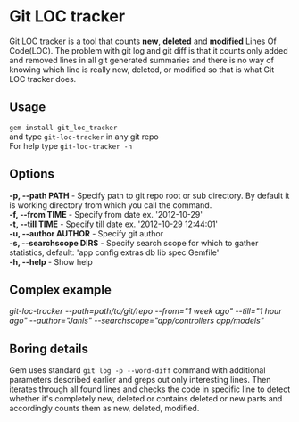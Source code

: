Git LOC tracker
===============
Git LOC tracker is a tool that counts **new**, **deleted** and **modified** Lines Of Code(LOC). The problem with git log and git diff is that it counts only added and removed lines in all git generated summaries and there is no way of knowing which line is really new, deleted, or modified so that is what Git LOC tracker does.

Usage
---------------
`gem install git_loc_tracker`  
and type `git-loc-tracker` in any git repo  
For help type `git-loc-tracker -h`  

Options
---------------
**-p, --path PATH** - Specify path to git repo root or sub directory. By default it is working directory from which you call the command.  
**-f, --from TIME** - Specify from date ex. '2012-10-29'  
**-t, --till TIME** - Specify till date ex. '2012-10-29 12:44:01'  
**-u, --author AUTHOR** - Specify git author  
**-s, --searchscope DIRS** - Specify search scope for which to gather statistics, default: 'app config extras db lib spec Gemfile'  
**-h, --help** - Show help  

Complex example
---------------
*git-loc-tracker --path=path/to/git/repo --from="1 week ago" --till="1 hour ago" --author="Janis" --searchscope="app/controllers app/models"*

Boring details
---------------
Gem uses standard `git log -p --word-diff` command with additional parameters described earlier and greps out only interesting lines. Then iterates through all found lines and checks the code in specific line to detect whether it's completely new, deleted or contains deleted or new parts and accordingly counts them as new, deleted, modified. 
